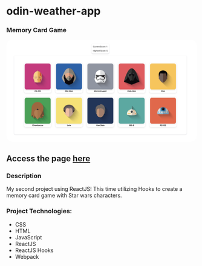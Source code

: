 # odin-weather-app

### Memory Card Game

<img src="src/img/README/README.png" alt="drawing" width="800" style = "border-radius: 15px"/>

## Access the page [here](https://benjamin-albarzendji.github.io/odin-memory-card/)

### Description

My second project using ReactJS! This time utilizing Hooks to create a memory card game with Star wars characters.

### Project Technologies:

- CSS
- HTML
- JavaScript
- ReactJS
- ReactJS Hooks
- Webpack
